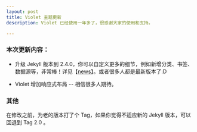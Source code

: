 ```yaml
---
layout: post
title: Violet 主题更新
description: Violet 已经使用一年多了，很感谢大家的使用和支持。

---
```


### 本次更新内容：

* 升级 Jekyll 版本到 2.4.0，你可以自定义更多的细节，例如新增分类、书签、数据源等，非常棒！详见【[news](http://jekyllrb.com/news/)】。或者很多人都是最新版本了:D

* Violet 增加响应式布局 -- 相信很多人期待。

### 其他

在修改之前，为老的版本打了个 Tag，如果你觉得不适应新的 Jekyll 版本，可以回退到 Tag 2.0 。